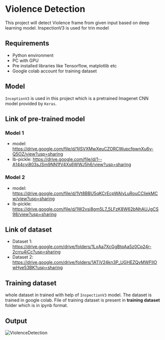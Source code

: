 
# Violence Detection

This project will detect Violence frame from given input based on deep learning model. InspectionV3 is used for trin model

## Requirements

 * Python environment
 * PC with GPU
 * Pre installed libraries like Tensorflow, matplotlib etc
 * Google colab account for training dataset

 ## Model
`InceptionV3` is used in this project which is a pretrained Imagenet CNN model provided by `Keras`.

## Link of pre-trained model
### Model 1
* model: https://drive.google.com/file/d/1jlSVXMwXeuCZORCWupcfpwnXu6y-Q5OZ/view?usp=sharing
* lb-pickle: https://drive.google.com/file/d/1--A144cyi803sJSm9NN1fV4Xs6WWJ5h6/view?usp=sharing 

### Model 2
* model: https://drive.google.com/file/d/1Vt8BBU5qKCrEcpWAIyLuRouCCliekMCw/view?usp=sharing
* lb-pickle: https://drive.google.com/file/d/1W2vsi8gm5L7_5LFzK8W62bNhAUJgCS98/view?usp=sharing 

## Link of dataset
* Dataset 1: https://drive.google.com/drive/folders/1LxAa7XcGgBtpAa5z0Cp24r-2crru4iCc?usp=sharing
* Dataset 2: https://drive.google.com/drive/folders/1ATiV24kn3P_UGHEZQvMWFIlOwHye53BK?usp=sharing

## Training dataset
whole dataset in trained with help of `InspectionV3` model. The dataset is trained in google colab. File of training dataset is present in **training dataset** folder which is in ipynb format.

## Output

![ViolenceDetection](https://user-images.githubusercontent.com/82045747/170241914-df6b693b-bdf7-4d5d-8061-7fd4dbce89d0.gif)
